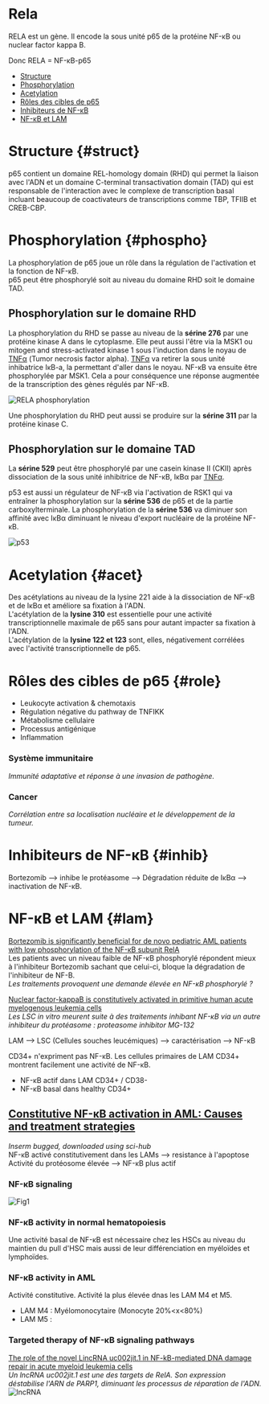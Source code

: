 # **Rela**

RELA est un gène. Il encode la sous unité p65 de la protéine NF-κB ou nuclear factor kappa B.

Donc RELA = NF-κB-p65

* [Structure](#struct)
* [Phosphorylation](#phospho)
* [Acetylation](#acet)
* [Rôles des cibles de p65](#role)
* [Inhibiteurs de NF-κB](#inhib)
* [NF-κB et LAM](#lam)

# **Structure** {#struct}

p65 contient un domaine REL-homology domain (RHD) qui permet la liaison avec l'ADN et un domaine C-terminal transactivation domain (TAD) qui est responsable de l'interaction avec le complexe de transcription basal incluant beaucoup de coactivateurs de transcriptions comme TBP, TFIIB et CREB-CBP.

# **Phosphorylation** {#phospho}

La phosphorylation de p65 joue un rôle dans la régulation de l'activation et la fonction de NF-κB.  
p65 peut être phosphorylé soit au niveau du domaine RHD soit le domaine TAD.

## Phosphorylation sur le domaine RHD

La phosphorylation du RHD se passe au niveau de la **sérine 276** par une protéine kinase A dans le cytoplasme. Elle peut aussi l'être via la MSK1 ou mitogen and stress-activated kinase 1 sous l'induction dans le noyau de [TNFα](./TNFα) (Tumor necrosis factor alpha). [TNFα](./TNFα) va retirer la sous unité inhibatrice IκB-a, la permettant d'aller dans le noyau. NF-κB va ensuite être phosphorylée par MSK1. Cela a pour conséquence une réponse augmentée de la transcription des gènes régulés par NF-κB.

![RELA phosphorylation](RELA/cdg139f9.jpg)

Une phosphorylation du RHD peut aussi se produire sur la **sérine 311** par la protéine kinase C.

## Phosphorylation sur le domaine TAD

La **sérine 529** peut être phosphorylé par une casein kinase II (CKII) après dissociation de la sous unité inhibitrice de NF-κB, IκBα par [TNFα](./TNFα).  

p53 est aussi un régulateur de NF-κB via l'activation de RSK1 qui va entraîner la phosphorylation sur la **sérine 536** de p65 et de la partie carboxylterminale. La phosphorylation de la **sérine 536** va diminuer son affinité avec IκBα diminuant le niveau d'export nucléaire de la protéine NF-κB.

![p53](RELA/gr10.jpg)

# **Acetylation** {#acet}

Des acétylations au niveau de la lysine 221 aide à la dissociation de NF-κB et de IκBα et améliore sa fixation à l'ADN.  
L'acétylation de la **lysine 310** est essentielle pour une activité transcriptionnelle maximale de p65 sans pour autant impacter sa fixation à l'ADN.  
L'acétylation de la **lysine 122 et 123** sont, elles, négativement corrélées avec l'activité transcriptionnelle de p65.

# **Rôles des cibles de p65** {#role}

* Leukocyte activation & chemotaxis
* Régulation négative du pathway de TNFIKK
* Métabolisme cellulaire
* Processus antigénique
* Inflammation

### Système immunitaire
*Immunité adaptative et réponse à une invasion de pathogène.*
### Cancer
*Corrélation entre sa localisation nucléaire et le développement de la tumeur.*

# **Inhibiteurs de NF-κB** {#inhib}

Bortezomib --> inhibe le protéasome --> Dégradation réduite de IκBα --> inactivation de NF-κB.

# **NF-κB et LAM** {#lam}

[Bortezomib is significantly beneficial for de novo pediatric AML patients with low phosphorylation of the NF-κB subunit RelA](https://onlinelibrary.wiley.com/doi/10.1002/prca.202100072)  
Les patients avec un niveau faible de NF-κB phosphorylé répondent mieux à l'inhibiteur Bortezomib sachant que celui-ci, bloque la dégradation de l'inhibiteur de NF-B.  
*Les traitements provoquent une demande élevée en NF-κB phosphorylé ?*

[Nuclear factor-kappaB is constitutively activated in primitive human acute myelogenous leukemia cells](https://link-springer-com.proxy.insermbiblio.inist.fr/article/10.1007/s00018-013-1545-4#ref-CR84)  
*Les LSC in vitro meurent suite à des traitements inhibant NF-κB via un autre inhibiteur du protéasome : proteasome inhibitor MG-132*

LAM --> LSC (Cellules souches leucémiques) --> caractérisation --> NF-κB

CD34+ n'expriment pas NF-κB. Les cellules primaires de LAM CD34+ montrent facilement une activité de NF-κB.

* NF-κB actif dans LAM CD34+ / CD38-
* NF-κB basal dans healthy CD34+

## [Constitutive NF-κB activation in AML: Causes and treatment strategies](https://www.sciencedirect.com/science/article/abs/pii/S1040842815300500?via%3Dihub)
*Inserm bugged, downloaded using sci-hub*  
NF-κB activé constitutivement dans les LAMs --> resistance à l'apoptose  
Activité du protéosome élevée --> NF-κB plus actif

### NF-κB signaling

![Fig1](RELA/Fig1_Causes_treatment_strat.png)


### NF-κB activity in normal hematopoiesis

Une activité basal de NF-κB est nécessaire chez les HSCs au niveau du maintien du pull d'HSC mais aussi de leur différenciation en myéloïdes et lymphoïdes.

### NF-κB activity in AML

Activité constitutive.
Activité la plus élevée dnas les LAM M4 et M5.
* LAM M4 : Myélomonocytaire (Monocyte 20%<x<80%)
* LAM M5 :

### Targeted therapy of NF-κB signaling pathways


[The role of the novel LincRNA uc002jit.1 in NF-kB-mediated DNA damage repair in acute myeloid leukemia cells](https://www-sciencedirect-com.proxy.insermbiblio.inist.fr/science/article/pii/S0014482720302007?via%3Dihub)  
*Un lncRNA uc002jit.1 est une des targets de RelA. Son expression déstabilise l'ARN de PARP1, diminuant les processus de réparation de l'ADN.*  
![lncRNA](./RELA/lncRNA.jpg)
